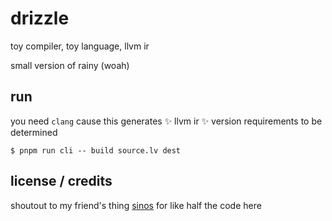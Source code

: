 # drizzle

toy compiler, toy language, llvm ir

small version of rainy (woah)

## run

you need `clang` cause this generates :sparkles: llvm ir :sparkles:
version requirements to be determined

```
$ pnpm run cli -- build source.lv dest
```

## license / credits

shoutout to my friend's thing [sinos] for like half the code here

[sinos]: https://github.com/unleashy/sinos/
